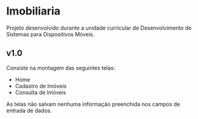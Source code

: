 # Imobiliaria

Projeto desenvolvido durante a unidade curricular de Desenvolvimento de Sistemas para Dispositivos Móveis.

## v1.0
Consiste na montagem das seguintes telas:
* Home
* Cadastro de Imóveis
* Consulta de Imóveis

As telas não salvam nenhuma informação preenchida nos campos de entrada de dados.